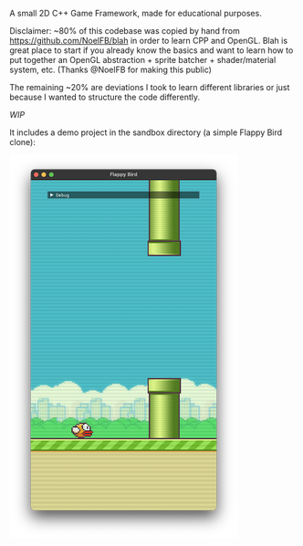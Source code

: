A small 2D C++ Game Framework, made for educational purposes.

Disclaimer: ~80% of this codebase was copied by hand from https://github.com/NoelFB/blah in order to learn CPP and OpenGL.
Blah is great place to start if you already know the basics and want to learn how to put together an OpenGL abstraction + sprite batcher + shader/material system, etc. (Thanks @NoelFB for making this public) 

The remaining ~20% are deviations I took to learn different libraries or just because I wanted to structure
the code differently.

*WIP*

It includes a demo project in the sandbox directory (a simple Flappy Bird clone):

![Demo](sandbox/assets/screenshot.png)
